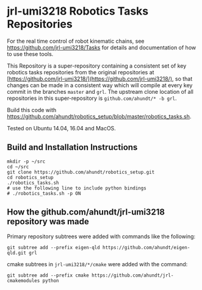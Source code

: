 # jrl-umi3218 Robotics Tasks Repositories

For the real time control of robot kinematic chains, see https://github.com/jrl-umi3218/Tasks for details and documentation of how to use these tools.

This Repository is a super-repository containing a consistent set of key robotics tasks repositories from the original repositories at [https://github.com/jrl-umi3218/](https://github.com/jrl-umi3218/), so that changes can be made in a consistent way which will compile at every key commit in the branches `master` and `grl`.
The upstream clone location of all repositories in this super-repository is `github.com/ahundt/* -b grl`.

Build this code with https://github.com/ahundt/robotics_setup/blob/master/robotics_tasks.sh.

Tested on Ubuntu 14.04, 16.04 and MacOS.

## Build and Installation Instructions

```
mkdir -p ~/src
cd ~/src
git clone https://github.com/ahundt/robotics_setup.git
cd robotics_setup
./robotics_tasks.sh
# use the following line to include python bindings
# ./robotics_tasks.sh -p ON
```

## How the github.com/ahundt/jrl-umi3218 repository was made

Primary repository subtrees were added with commands like the following:

    git subtree add --prefix eigen-qld https://github.com/ahundt/eigen-qld.git grl

cmake subtrees in `jrl-umi3218/*/cmake` were added with the command:

    git subtree add --prefix cmake https://github.com/ahundt/jrl-cmakemodules python